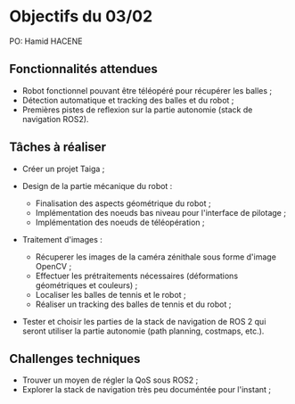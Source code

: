 # Objectifs du 03/02

PO: Hamid HACENE


## Fonctionnalités attendues

- Robot fonctionnel pouvant être téléopéré pour récupérer les balles ;
- Détection automatique et tracking des balles et du robot ;
- Premières pistes de reflexion sur la partie autonomie (stack de navigation ROS2).

## Tâches à réaliser

- Créer un projet Taiga ;

- Design de la partie mécanique du robot : 
  - Finalisation des aspects géométrique du robot ;
  - Implémentation des noeuds bas niveau pour l'interface de pilotage ; 
  - Implémentation des noeuds de téléopération ;

- Traitement d'images : 
  - Récuperer les images de la caméra zénithale sous forme d'image OpenCV ;
  - Effectuer les prétraitements nécessaires (déformations géométriques et couleurs) ;
  - Localiser les balles de tennis et le robot ;
  - Réaliser un tracking des balles de tennis et du robot ;

- Tester et choisir les parties de la stack de navigation de ROS 2 qui seront utiliser la partie autonomie (path planning, costmaps, etc.).

## Challenges techniques

- Trouver un moyen de régler la QoS sous ROS2 ;
- Explorer la stack de navigation très peu documéntée pour l'instant ;
